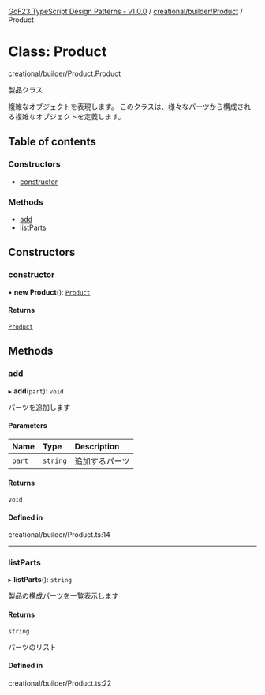 [GoF23 TypeScript Design Patterns - v1.0.0](../README.md) / [creational/builder/Product](../modules/creational_builder_Product.md) / Product

# Class: Product

[creational/builder/Product](../modules/creational_builder_Product.md).Product

製品クラス

複雑なオブジェクトを表現します。
このクラスは、様々なパーツから構成される複雑なオブジェクトを定義します。

## Table of contents

### Constructors

- [constructor](creational_builder_Product.Product.md#constructor)

### Methods

- [add](creational_builder_Product.Product.md#add)
- [listParts](creational_builder_Product.Product.md#listparts)

## Constructors

### constructor

• **new Product**(): [`Product`](creational_builder_Product.Product.md)

#### Returns

[`Product`](creational_builder_Product.Product.md)

## Methods

### add

▸ **add**(`part`): `void`

パーツを追加します

#### Parameters

| Name | Type | Description |
| :------ | :------ | :------ |
| `part` | `string` | 追加するパーツ |

#### Returns

`void`

#### Defined in

creational/builder/Product.ts:14

___

### listParts

▸ **listParts**(): `string`

製品の構成パーツを一覧表示します

#### Returns

`string`

パーツのリスト

#### Defined in

creational/builder/Product.ts:22
